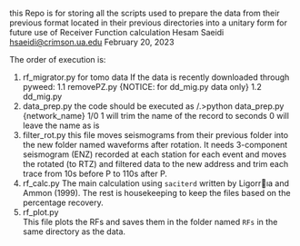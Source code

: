this Repo is for storing all the scripts used to prepare the data from their previous format located in their previous directories into a unitary form for future use of Receiver Function calculation
Hesam Saeidi
hsaeidi@crimson.ua.edu
February 20, 2023

The order of execution is:
1. rf_migrator.py for tomo data 
If the data is recently downloaded through pyweed: 
    1.1 removePZ.py {NOTICE: for dd_mig.py data only}
    1.2 dd_mig.py
2. data_prep.py
    the code should be executed as 
    /.>python data_prep.py {network_name} 1/0
    1 will trim the name of the record to seconds
    0 will leave the name as is
3. filter_rot.py
   this file moves seismograms from their previous folder into the new folder named waveforms after rotation.
   It needs 3-component seismogram (ENZ) recorded at each station for each event and moves the rotated (to RTZ) and filtered data to the new address and trim each trace from 10s before P to 110s after P.
4. rf_calc.py
   The main calculation using `saciterd` written by Ligorrıa and Ammon (1999).
   The rest is housekeeping to keep the files based on the percentage recovery. 
5. rf_plot.py   
   This file plots the RFs and saves them in the folder named `RFs` in the same directory as the data.


